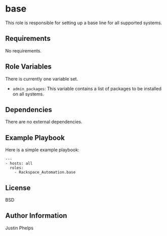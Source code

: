 base
========

This role is responsible for setting up a base line for all supported systems.

Requirements
------------

No requirements.

Role Variables
--------------

There is currently one variable set.

* `admin_packages`: This variable contains a list of packages to be installed on all systems.

Dependencies
------------

There are no external dependencies.

Example Playbook
-------------------------

Here is a simple example playbook:

    ---
    - hosts: all
      roles:
        - Rackspace_Automation.base

License
-------

BSD

Author Information
------------------

Justin Phelps
